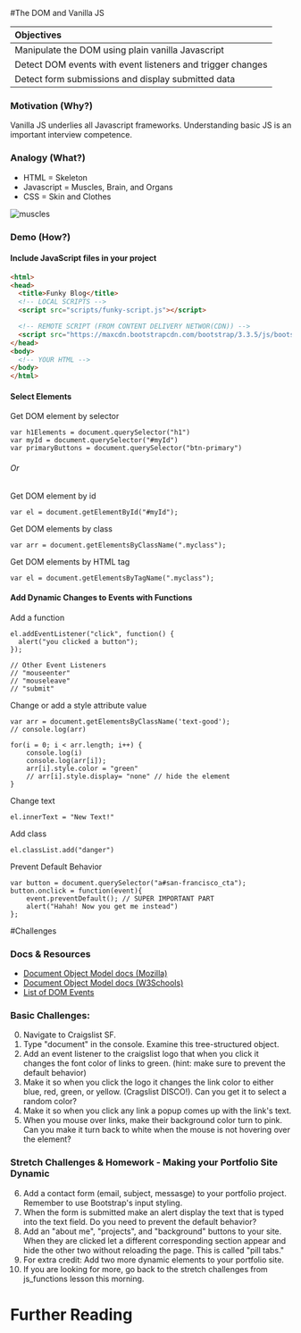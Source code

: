 #The DOM and Vanilla JS

| Objectives |
| :--- |
| Manipulate the DOM using plain vanilla Javascript |
| Detect DOM events with event listeners and trigger changes |
| Detect form submissions and display submitted data |

### Motivation (Why?)

Vanilla JS underlies all Javascript frameworks. Understanding basic JS is an important interview competence.

### Analogy (What?)

* HTML = Skeleton
* Javascript = Muscles, Brain, and Organs
* CSS = Skin and Clothes

![muscles](http://www.anselm.edu/homepage/jpitocch/genbio/antagmusc.JPG)

### Demo (How?)

#### Include JavaScript files in your project

```HTML
<html>
<head>
  <title>Funky Blog</title>
  <!-- LOCAL SCRIPTS -->
  <script src="scripts/funky-script.js"></script>

  <!-- REMOTE SCRIPT (FROM CONTENT DELIVERY NETWOR(CDN)) -->
  <script src="https://maxcdn.bootstrapcdn.com/bootstrap/3.3.5/js/bootstrap.min.js"></script>
</head>
<body>
  <!-- YOUR HTML -->
</body>
</html>
```

#### Select Elements

Get DOM element by selector
```
var h1Elements = document.querySelector("h1")
var myId = document.querySelector("#myId")
var primaryButtons = document.querySelector("btn-primary")
```

###### Or

Get DOM element by id
```
var el = document.getElementById("#myId");
```

Get DOM elements by class
```
var arr = document.getElementsByClassName(".myclass");
```

Get DOM elements by HTML tag
```
var el = document.getElementsByTagName(".myclass");
```

#### Add Dynamic Changes to Events with Functions
Add a function
```
el.addEventListener("click", function() {
  alert("you clicked a button");
});

// Other Event Listeners
// "mouseenter"
// "mouseleave"
// "submit"
```


Change or add a style attribute value
```JS
var arr = document.getElementsByClassName('text-good');
// console.log(arr)

for(i = 0; i < arr.length; i++) {
    console.log(i)
    console.log(arr[i]);
    arr[i].style.color = "green"
    // arr[i].style.display= "none" // hide the element
}
```

Change text
```
el.innerText = "New Text!"
```

Add class
```
el.classList.add("danger")
```

Prevent Default Behavior
```
var button = document.querySelector("a#san-francisco_cta");
button.onclick = function(event){
    event.preventDefault(); // SUPER IMPORTANT PART
    alert("Hahah! Now you get me instead")
};
```

#Challenges

### Docs & Resources

* [Document Object Model docs (Mozilla)](https://developer.mozilla.org/en-US/docs/Web/API/document)
* [Document Object Model docs (W3Schools)](http://www.w3schools.com/jsref/dom_obj_document.asp)
* [List of DOM Events](https://developer.mozilla.org/en-US/docs/Web/Events)

### Basic Challenges:
0. Navigate to Craigslist SF.
1. Type "document" in the console. Examine this tree-structured object.
2. Add an event listener to the craigslist logo that when you click it changes the font color of links to green. (hint: make sure to prevent the default behavior)
3. Make it so when you click the logo it changes the link color to either blue, red, green, or yellow. (Cragslist DISCO!). Can you get it to select a random color?
4. Make it so when you click any link a popup comes up with the link's text.
5. When you mouse over links, make their background color turn to pink. Can you make it turn back to white when the mouse is not hovering over the element?

### Stretch Challenges & Homework - Making your Portfolio Site Dynamic

6. Add a contact form (email, subject, messasge) to your portfolio project. Remember to use Bootstrap's input styling.
8. When the form is submitted make an alert display the text that is typed into the text field. Do you need to prevent the default behavior?
1. Add an "about me", "projects", and "background" buttons to your site. When they are clicked let a different corresponding section appear and hide the other two without reloading the page. This is called "pill tabs."
2. For extra credit: Add two more dynamic elements to your portfolio site.
3. If you are looking for more, go back to the stretch challenges from js_functions lesson this morning.

# Further Reading
